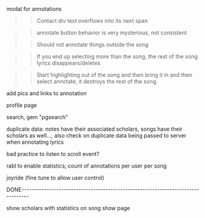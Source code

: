 modal for annotations

>> Contact div text overflows into its next span 

>> annotate button behavior is very mysterious, not consistent 

>> Should not annotate things outside the song  

>> If you end up selecting more than the song, the rest of the song lyrics disappears/deletes 

>> Start highlighting out of the song and then bring it in and then select annotate, it destroys the rest of the song. 

add pics and links to annotation

profile page

search, gem "pgsearch"

duplicate data: notes have their associated scholars, songs have their scholars as well..., also check on duplicate data being passed to server when annotating lyrics

bad practice to listen to scroll event?

rabl to enable statistics, count of annotations per user per song

joyride (fine tune to allow user control)

DONE---------------------------------------------------------------------------------

show scholars with statistics on song show page
